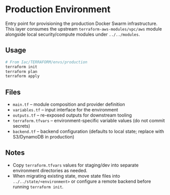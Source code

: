 # Production Environment

Entry point for provisioning the production Docker Swarm infrastructure. This layer consumes the upstream `terraform-aws-modules/vpc/aws` module alongside local security/compute modules under `../../modules`.

## Usage
```bash
# From Iac/TERRAFORM/envs/production
terraform init
terraform plan
terraform apply
```

## Files
- `main.tf` – module composition and provider definition
- `variables.tf` – input interface for the environment
- `outputs.tf` – re-exposed outputs for downstream tooling
- `terraform.tfvars` – environment-specific variable values (do not commit secrets)
- `backend.tf` – backend configuration (defaults to local state; replace with S3/DynamoDB in production)

## Notes
- Copy `terraform.tfvars` values for staging/dev into separate environment directories as needed.
- When migrating existing state, move state files into `../../state/<environment>` or configure a remote backend before running `terraform init`.
